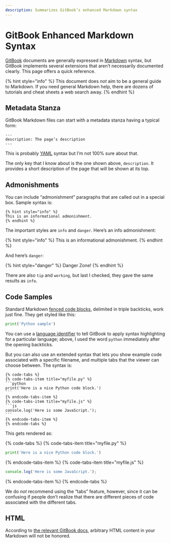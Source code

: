 ```yaml
---
description: Summarizes GitBook’s enhanced Markdown syntax
---
```


# GitBook Enhanced Markdown Syntax

[GitBook] documents are generally expressed in [Markdown] syntax, but GitBook
implements several extensions that aren’t necessarily documented clearly. This
page offers a quick reference.

[GitBook]: https://docs.gitbook.com/
[Markdown]: https://www.markdownguide.org/

{% hint style="info" %}
This document does *not* aim to be a general guide to Markdown. If you need
general Markdown help, there are dozens of tutorials and cheat sheets a web
search away.
{% endhint %}


## Metadata Stanza

GitBook Markdown files can start with a metadata stanza having a typical form:

```
---
description: The page’s description
---
```

This is probably [YAML] syntax but I’m not 100% sure about that.

[YAML]: https://yaml.org/

The only key that I know about is the one shown above, `description`. It
provides a short description of the page that will be shown at its top.


## Admonishments

You can include “admonishment” paragraphs that are called out in a special
box. Sample syntax is:

```
{% hint style="info" %}
This is an informational admonishment.
{% endhint %}
```

The important styles are `info` and `danger`. Here’s an info admonishment:

{% hint style="info" %}
This is an informational admonishment.
{% endhint %}

And here’s `danger`:

{% hint style="danger" %}
Danger Zone!
{% endhint %}

There are also `tip` and `working`, but last I checked, they gave the same
results as `info`.


## Code Samples

Standard Markdown
[fenced code blocks](https://help.github.com/en/articles/creating-and-highlighting-code-blocks),
delimited in triple backticks, work just fine. They get styled like this:

```python
print('Python sample')
```

You can use a
[language identifier](https://help.github.com/en/articles/creating-and-highlighting-code-blocks#syntax-highlighting)
to tell GitBook to apply syntax highlighting for a particular language; above,
I used the word `python` immediately after the opening backticks.

But you can also use an extended syntax that lets you show example code
associated with a specific filename, and multiple tabs that the viewer can
choose between. The syntax is:

    {% code-tabs %}
    {% code-tabs-item title="myfile.py" %}
    ```python
    print('Here is a nice Python code block.')
    ```
    {% endcode-tabs-item %}
    {% code-tabs-item title="myfile.js" %}
    ```js
    console.log('Here is some JavaScript.');
    ```
    {% endcode-tabs-item %}
    {% endcode-tabs %}

This gets rendered as:

{% code-tabs %}
{% code-tabs-item title="myfile.py" %}
```python
print('Here is a nice Python code block.')
```
{% endcode-tabs-item %}
{% code-tabs-item title="myfile.js" %}
```js
console.log('Here is some JavaScript.');
```
{% endcode-tabs-item %}
{% endcode-tabs %}

We do *not* recommend using the “tabs” feature, however, since it can be
confusing if people don’t realize that there are different pieces of code
associated with the different tabs.


## HTML

According to
[the relevant GitBook docs](https://docs.gitbook.com/integrations/github/limitations#html),
arbitrary HTML content in your Markdown will not be honored.
